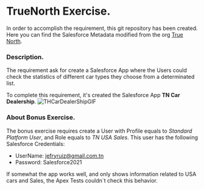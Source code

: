 # TrueNorth Exercise.

In order to accomplish the requirement, this git repository has been created. Here you can find the Salesforce Metadata modified from the org [True North](https://site-data-6369-dev-ed.lightning.force.com).

### Description.

The requirement ask for create a Salesforce App where the Users could check the statistics of different car types they choose from a determinated list.

To complete this requirement, it's created the Salesforce App **TN Car Dealership**.
![THCarDealerShipGIF](https://i.ibb.co/tYmdvgs/ezgif-3-2d7a5b77ee2e.gif)

### About Bonus Exercise.

The bonus exercise requires create a User with Profile equals to *Standard Platform User*, and Role equals to *TN USA Sales*. This user has the following Salesforce Credentials:

* UserName: jefryruiz@gmail.com.tn
* Password: Salesforce2021

If somewhat the app works well, and only shows information related to USA cars and Sales, the Apex Tests couldn´t check this behavior.